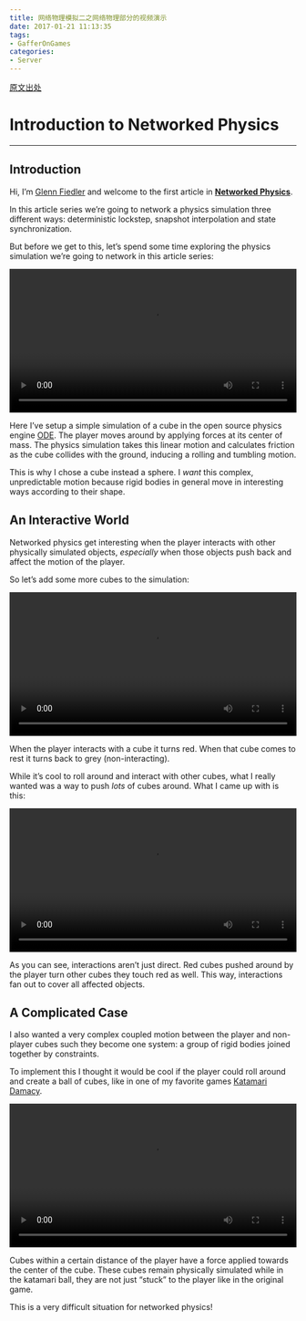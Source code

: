 ```yaml
---
title: 网络物理模拟二之网络物理部分的视频演示
date: 2017-01-21 11:13:35
tags:
- GafferOnGames
categories:
- Server
---
```


[原文出处](https://gafferongames.com/post/introduction_to_networked_physics/)


<h1 id="introduction-to-networked-physics">Introduction to Networked Physics</h1>

------------


<h2 id="introduction">Introduction</h2>
<p>Hi, I&rsquo;m <a href="https://gafferongames.com/about">Glenn Fiedler</a> and welcome to the first article in <strong><a href="https://gafferongames.com/categories/networked-physics/">Networked Physics</a></strong>.</p>
<p>In this article series we&rsquo;re going to network a physics simulation three different ways: deterministic lockstep, snapshot interpolation and state synchronization.</p>
<p>But before we get to this, let&rsquo;s spend some time exploring the physics simulation we’re going to network in this article series:</p>
<video preload="auto" loop="loop" width="100%" controls="controls">
<source src="/img/intro_network_physics_1.mp4" type="video/mp4" />
Your browser does not support the video tag.
</video>
<p>Here I’ve setup a simple simulation of a cube in the open source physics engine <a href="http://www.ode.org">ODE</a>. The player moves around by applying forces at its center of mass. The physics simulation takes this linear motion and calculates friction as the cube collides with the ground, inducing a rolling and tumbling motion.</p>
<p>This is why I chose a cube instead a sphere. I <em>want</em> this complex, unpredictable motion because rigid bodies in general move in interesting ways according to their shape.</p>
<h2 id="an-interactive-world">An Interactive World</h2>
<p>Networked physics get interesting when the player interacts with other physically simulated objects, <em>especially</em> when those objects push back and affect the motion of the player.</p>
<p>So let&rsquo;s add some more cubes to the simulation:</p>
<video preload="auto" loop="loop" width="100%" controls="controls">
<source src="/img/intro_network_physics_2.mp4" type="video/mp4" />
Your browser does not support the video tag.
</video>
<p>When the player interacts with a cube it turns red. When that cube comes to rest it turns back to grey (non-interacting).</p>
<p>While it’s cool to roll around and interact with other cubes, what I really wanted was a way to push <em>lots</em> of cubes around. What I came up with is this:</p>
<video preload="auto" loop="loop" width="100%" controls="controls">
<source src="/img/intro_network_physics_3.mp4" type="video/mp4" />
Your browser does not support the video tag.
</video>
<p>As you can see, interactions aren’t just direct. Red cubes pushed around by the player turn other cubes they touch red as well. This way, interactions fan out to cover all affected objects.</p>
<h2 id="a-complicated-case">A Complicated Case</h2>
<p>I also wanted a very complex coupled motion between the player and non-player cubes such they become one system: a group of rigid bodies joined together by constraints.</p>
<p>To implement this I thought it would be cool if the player could roll around and create a ball of cubes, like in one of my favorite games <a href="https://en.wikipedia.org/wiki/Katamari_Damacy">Katamari Damacy</a>.</p>
<video preload="auto" loop="loop" width="100%" controls="controls">
<source src="/img/intro_network_physics_4.mp4" type="video/mp4" />
Your browser does not support the video tag.
</video>
<p>Cubes within a certain distance of the player have a force applied towards the center of the cube. These cubes remain physically simulated while in the katamari ball, they are not just “stuck” to the player like in the original game.</p>
<p>This is a very difficult situation for networked physics!</p>
